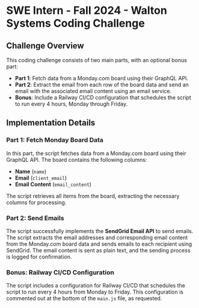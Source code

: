 # SWE Intern - Fall 2024 - Walton Systems Coding Challenge

## Challenge Overview

This coding challenge consists of two main parts, with an optional bonus part:

- **Part 1**: Fetch data from a Monday.com board using their GraphQL API.
- **Part 2**: Extract the email from each row of the board data and send an email with the associated email content using an email service.
- **Bonus**: Include a Railway CI/CD configuration that schedules the script to run every 4 hours, Monday through Friday.

## Implementation Details

### Part 1: Fetch Monday Board Data

In this part, the script fetches data from a Monday.com board using their GraphQL API. The board contains the following columns:

- **Name** (`name`)
- **Email** (`client_email`)
- **Email Content** (`email_content`)

The script retrieves all items from the board, extracting the necessary columns for processing.

### Part 2: Send Emails

The script successfully implements the **SendGrid Email API** to send emails. The script extracts the email addresses and corresponding email content from the Monday.com board data and sends emails to each recipient using SendGrid. The email content is sent as plain text, and the sending process is logged for confirmation.

### Bonus: Railway CI/CD Configuration

The script includes a configuration for Railway CI/CD that schedules the script to run every 4 hours from Monday to Friday. This configuration is commented out at the bottom of the `main.js` file, as requested.
